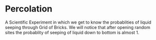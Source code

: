 # Percolation
A Scientific Experiment in which we get to know the probablities of liquid seeping through Grid of Bricks.
We will notice that after opening random sites the probablity of seeping of liquid down to bottom is almost 1. 
